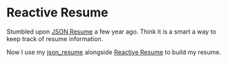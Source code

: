 # Reactive Resume

Stumbled upon [JSON Resume](https://jsonresume.org/) a few year ago. 
Think it is a smart a way to keep track of resume information.

Now I use my [json_resume](./json_resume.json) alongside [Reactive Resume](https://rxresu.me/) to build my resume.
